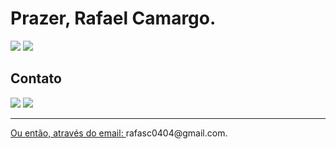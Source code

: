 # Prazer, Rafael Camargo.

<img src="https://github-readme-stats.vercel.app/api?username=rafaelsc04&hide=contribs,prs&theme=merko"/>
<img src="https://github-readme-stats.vercel.app/api/top-langs/?username=rafaelsc04&layout=compact&theme=merko"/>

## Contato

<div>
<a href="https://www.linkedin.com/in/r-camargo" target="_blank"><img src="https://img.shields.io/badge/-LinkedIn-%230077B5?style=for-the-badge&logo=linkedin&logoColor=white" target="_blank"></a>
<a href="http://twitter.com/rafaelsc04">
<img src="https://img.shields.io/twitter/follow/rafaelsc04? label=Twitter&logo=twitter&style=for-the-badge" />
</div> 

----

<p>Ou então, através do email: <a mailto="rafasc0404@gmail.com">rafasc0404@gmail.com</a>.</p>
